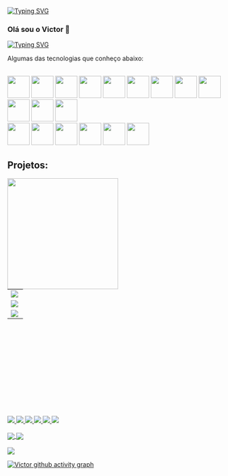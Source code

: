 [![Typing SVG](https://readme-typing-svg.demolab.com?font=Righteous&weight=900&size=47&duration=3500&pause=1000&color=3eb50e&background=000000&center=true&vCenter=true&repeat=true&width=486&height=98&lines=%C3%89+o+Victor;%F0%9F%92%A1itsleVictor)](https://git.io/typing-svg)

### Olá sou o Victor 👋

[![Typing SVG](https://readme-typing-svg.demolab.com?font=&size=17&duration=3500&pause=700&vCenter=true&center=true&color=3eb50e&width=435&lines=Entusiasta+no+desenvolvimento+de+solucoes;Programacao,+Design+e+Administracao.&background=000000)](https://git.io/typing-svg)
 
Algumas das tecnologias que conheço abaixo:

<br>

<div></div>
<div> <img width=50 height = 50 src="https://cdn.jsdelivr.net/gh/devicons/devicon/icons/python/python-original-wordmark.svg" /> <img width=50 height = 50 src="https://cdn.jsdelivr.net/gh/devicons/devicon/icons/java/java-original.svg" /> <img width=50 height = 50 src="https://cdn.jsdelivr.net/gh/devicons/devicon/icons/javascript/javascript-original.svg" /> <img width=50 height = 50 src="https://cdn.jsdelivr.net/gh/devicons/devicon/icons/androidstudio/androidstudio-original.svg" /> <img width=50 height = 50 src="https://cdn.jsdelivr.net/gh/devicons/devicon/icons/cplusplus/cplusplus-original.svg" /> <img width=50 height = 50 src="https://cdn.jsdelivr.net/gh/devicons/devicon/icons/csharp/csharp-original.svg" /> <img width=50 height = 50 src="https://cdn.jsdelivr.net/gh/devicons/devicon/icons/css3/css3-original-wordmark.svg" /> <picture> <source width = 50 height = 50 srcset="https://upload.wikimedia.org/wikipedia/commons/a/a3/Bash_Logo_White.svg" media="(prefers-color-scheme:dark)"> <img width = 50 height = 50  src="https://cdn.jsdelivr.net/gh/devicons/devicon/icons/bash/bash-plain.svg"> </picture> <img width=50 height = 50 src="https://cdn.jsdelivr.net/gh/devicons/devicon/icons/git/git-original.svg" /> <img width=50 height = 50 src="https://cdn.jsdelivr.net/gh/devicons/devicon/icons/html5/html5-original-wordmark.svg" /> <img width=50 height = 50 src="https://cdn.jsdelivr.net/gh/devicons/devicon/icons/kotlin/kotlin-original.svg" /> <img width=50 height = 50 src="https://cdn.jsdelivr.net/gh/devicons/devicon/icons/postgresql/postgresql-original-wordmark.svg" />        
</div>

<div>
 <img width=50 height = 50 src="https://cdn.jsdelivr.net/gh/devicons/devicon/icons/canva/canva-original.svg" /> <img  width=50 height = 50 src="https://cdn.jsdelivr.net/gh/devicons/devicon/icons/photoshop/photoshop-plain.svg" /> <img width=50 height = 50 src="https://cdn.jsdelivr.net/gh/devicons/devicon/icons/figma/figma-original.svg" /> <img width=50 height = 50 src="https://cdn.jsdelivr.net/gh/devicons/devicon/icons/firebase/firebase-plain.svg" /> <img width=50 height = 50 src="https://cdn.jsdelivr.net/gh/devicons/devicon/icons/illustrator/illustrator-plain.svg" /> <img width=50 height = 50 src="https://cdn.jsdelivr.net/gh/devicons/devicon/icons/trello/trello-plain-wordmark.svg" />      
</div>


## Projetos:

<div align="left">
<table height="270">
<tr>
    <tr>
      <td>
      <a href="https://github.com/itslevictor/Glub" target="_blank">
        <img align="left" src= "https://github-readme-stats.vercel.app/api/pin/?username=itslevictor&repo=Glub&show_icons=true&theme=vision-friendly-dark&include_all_commits=true">
      </a>
      </td>
    </tr>
    <tr>
      <td>
      <a href="https://github.com/itslevictor/POPEYE_PG_92" target="_blank">
        <img align="left" src="https://github-readme-stats.vercel.app/api/pin/?username=itslevictor&repo=POPEYE_PG_92&show_icons=true&theme=vision-friendly-dark&include_all_commits=true">
      </a>
      </td>
    </tr>
    <tr>
      <td>
      <a href="https://github.com/itslevictor/EU2022" target="_blank">
        <img align="left" src="https://github-readme-stats.vercel.app/api/pin/?username=itslevictor&repo=EU2022&show_icons=true&theme=vision-friendly-dark&include_all_commits=true">
    </a>
      </td>
    </tr>
    <tr>
  <img align="left" src="https://media.tenor.com/whgQwNlVvNkAAAAj/xero-code.gif" width="250px" />
    </tr>
  </table>

<div class="row">
   <div class="column">
 </div>
   <div class="column">
    <a href="https://facebook.com/itslevictor">
  <img src="https://img.shields.io/badge/Facebook-1877F2?style=for-the-badge&logo=facebook&logoColor=white" />
</a>
 <a href="https://wa.me/5585984132451">
  <img src="https://img.shields.io/badge/WhatsApp-25D366?style=for-the-badge&logo=whatsapp&logoColor=white" />
   </a>
    <a href="https://linkedin.com/in/itslevictor">
  <img src="https://img.shields.io/badge/LinkedIn-0077B5?style=for-the-badge&logo=linkedin&logoColor=white" />
</a>
 <a href="https://instagram.com/itslevictor">
  <img src="https://img.shields.io/badge/Instagram-E4405F?style=for-the-badge&logo=instagram&logoColor=white" />
</a>
 <a href="mailto:itslevictor@gmail.com?subject=Github&body=Vi seu perfil no Git Hub.">
  <img src="https://img.shields.io/badge/Gmail-D14836?style=for-the-badge&logo=gmail&logoColor=white" />
</a>
   <a href="mailto:itslevictor@protonmail.com?subject=Github&body=Vi seu perfil no Git Hub.">
  <img src="https://img.shields.io/badge/ProtonMail-8B89CC?style=for-the-badge&logo=protonmail&logoColor=white" />
    </div>
</a>

</div>
  
 </div>
<br>

<a href="https://github.com/itslevictor/github-readme-stats">
  <img align="center" src="https://github-readme-stats.vercel.app/api?username=itslevictor&show_icons=true&theme=vision-friendly-dark&include_all_commits=true" />
</a>

<a href="https://github.com/itslevictor/github-readme-stats">
  <img align="center" src="https://github-readme-stats.vercel.app/api/top-langs/?username=itslevictor" />
</a>

<br>
<div>
<br>
<a href="https://github.com/itslevictor">
  <img align="center" src="https://github-profile-trophy.vercel.app/?username=itslevictor&theme=onedark" />
</a>
</div>
 
 [![Victor github activity graph](https://github-readme-activity-graph.cyclic.app/graph?username=itslevictor&bg_color=000000&color=ffffff&line=ffffff&point=aeff00&area=true&hide_border=true)](https://github.com/itslevictor)
 
 
 
